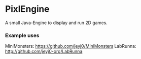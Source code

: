 # PixlEngine
A small Java-Engine to display and run 2D games.

### Example uses
MiniMonsters: https://github.com/jeyj0/MiniMonsters
LabRunna: http://github.com/jeyj0-org/LabRunna
